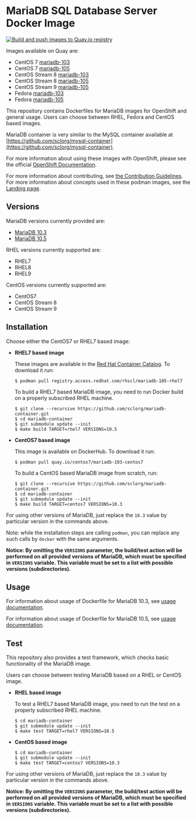 MariaDB SQL Database Server Docker Image
========================================

[![Build and push images to Quay.io registry](https://github.com/sclorg/mariadb-container/actions/workflows/build-and-push.yml/badge.svg)](https://github.com/sclorg/mariadb-container/actions/workflows/build-and-push.yml)

Images available on Quay are:
* CentOS 7 [mariadb-103](https://quay.io/repository/centos7/mariadb-103-centos7)
* CentOS 7 [mariadb-105](https://quay.io/repository/centos7/mariadb-105-centos7)
* CentOS Stream 8 [mariadb-103](https://quay.io/repository/sclorg/mariadb-103-c8s)
* CentOS Stream 8 [mariadb-105](https://quay.io/repository/sclorg/mariadb-105-c8s)
* CentOS Stream 9 [mariadb-105](https://quay.io/repository/sclorg/mariadb-105-c9s)
* Fedora [mariadb-103](https://quay.io/repository/fedora/mariadb-103)
* Fedora [mariadb-105](https://quay.io/repository/fedora/mariadb-105)

This repository contains Dockerfiles for MariaDB images for OpenShift and general usage.
Users can choose between RHEL, Fedora and CentOS based images.

MariaDB container is very similar to the MySQL container available at
[https://github.com/sclorg/mysql-container](https://github.com/sclorg/mysql-container).

For more information about using these images with OpenShift, please see the
official [OpenShift Documentation](https://docs.okd.io/latest/using_images/db_images/mariadb.html).

For more information about contributing, see
[the Contribution Guidelines](https://github.com/sclorg/welcome/blob/master/contribution.md).
For more information about concepts used in these podman images, see the
[Landing page](https://github.com/sclorg/welcome).


Versions
---------------
MariaDB versions currently provided are:
* [MariaDB 10.3](10.3)
* [MariaDB 10.5](10.5)

RHEL versions currently supported are:
* RHEL7
* RHEL8
* RHEL9

CentOS versions currently supported are:
* CentOS7
* CentOS Stream 8
* CentOS Stream 9


Installation
----------------------
Choose either the CentOS7 or RHEL7 based image:

*  **RHEL7 based image**

    These images are available in the [Red Hat Container Catalog](https://access.redhat.com/containers/#/registry.access.redhat.com/rhscl/mariadb-103-rhel7).
    To download it run:

    ```
    $ podman pull registry.access.redhat.com/rhscl/mariadb-105-rhel7
    ```

    To build a RHEL7 based MariaDB image, you need to run Docker build on a properly
    subscribed RHEL machine.

    ```
    $ git clone --recursive https://github.com/sclorg/mariadb-container.git
    $ cd mariadb-container
    $ git submodule update --init
    $ make build TARGET=rhel7 VERSIONS=10.5
    ```

*  **CentOS7 based image**

    This image is available on DockerHub. To download it run:

    ```
    $ podman pull quay.io/centos7/mariadb-103-centos7
    ```

    To build a CentOS based MariaDB image from scratch, run:

    ```
    $ git clone --recursive https://github.com/sclorg/mariadb-container.git
    $ cd mariadb-container
    $ git submodule update --init
    $ make build TARGET=centos7 VERSIONS=10.3
    ```

For using other versions of MariaDB, just replace the `10.3` value by particular version
in the commands above.

Note: while the installation steps are calling `podman`, you can replace any such calls by `docker` with the same arguments.

**Notice: By omitting the `VERSIONS` parameter, the build/test action will be performed
on all provided versions of MariaDB, which must be specified in  `VERSIONS` variable.
This variable must be set to a list with possible versions (subdirectories).**


Usage
---------------------------------

For information about usage of Dockerfile for MariaDB 10.3,
see [usage documentation](10.3).

For information about usage of Dockerfile for MariaDB 10.5,
see [usage documentation](10.5).

Test
---------------------------------

This repository also provides a test framework, which checks basic functionality
of the MariaDB image.

Users can choose between testing MariaDB based on a RHEL or CentOS image.

*  **RHEL based image**

    To test a RHEL7 based MariaDB image, you need to run the test on a properly
    subscribed RHEL machine.

    ```
    $ cd mariadb-container
    $ git submodule update --init
    $ make test TARGET=rhel7 VERSIONS=10.5
    ```

*  **CentOS based image**

    ```
    $ cd mariadb-container
    $ git submodule update --init
    $ make test TARGET=centos7 VERSIONS=10.3
    ```

For using other versions of MariaDB, just replace the `10.3` value by particular version
in the commands above.

**Notice: By omitting the `VERSIONS` parameter, the build/test action will be performed
on all provided versions of MariaDB, which must be specified in  `VERSIONS` variable.
This variable must be set to a list with possible versions (subdirectories).**
